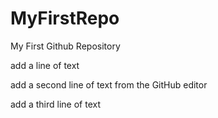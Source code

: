 # MyFirstRepo
My First Github Repository

add a line of text

add a second line of text from the GitHub editor

add a third line of text
